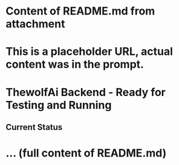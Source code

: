 # Content of README.md from attachment
# This is a placeholder URL, actual content was in the prompt.
# ThewolfAi Backend - Ready for Testing and Running
## Current Status
# ... (full content of README.md)
